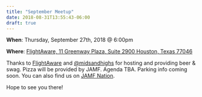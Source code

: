 ```yaml
---
title: "September Meetup"
date: 2018-08-31T13:55:43-06:00
draft: true
---
```

**When**: Thursday, September 27th, 2018 @ 6:00pm

**Where**: [FlightAware, 11 Greenway Plaza, Suite 2900
Houston, Texas 77046](https://goo.gl/maps/XQ3wqBddPUP2)

Thanks to [FlightAware](https://flightaware.com/about/contact/ "FlightAware") and [@midsandhighs](https://twitter.com/midsandhighs) for hosting and providing beer & swag. Pizza will be provided by JAMF. Agenda TBA. Parking info coming soon. You can also find us on [JAMF Nation](https://www.jamf.com/jamf-nation/events/user-groups/228/houston-apple-admins-september-meet-up).

Hope to see you there!
